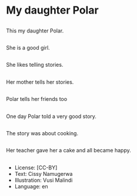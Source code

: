 # My daughter Polar

##
This my daughter Polar.

##
She is a good girl.

##
She likes telling stories.

##
Her mother tells her stories.

##
Polar tells her friends too

##
One day Polar told a very good
story.

##
The story was about
cooking.

##
Her teacher gave her a
cake and all became
happy.

##
* License: [CC-BY]
* Text: Cissy Namugerwa
* Illustration: Vusi Malindi
* Language: en
